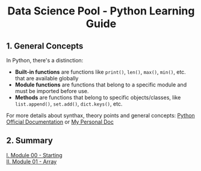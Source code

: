 <div align="center">

# Data Science Pool - Python Learning Guide

</div>

## 1. General Concepts

In Python, there's a distinction:

- **Built-in functions** are functions like `print()`, `len()`, `max()`, `min()`, etc. that are available globally
- **Module functions** are functions that belong to a specific module and must be imported before use.
- **Methods** are functions that belong to specific objects/classes, like `list.append()`, `set.add()`, `dict.keys()`, etc.


For more details about synthax, theory points and general concepts: [Python Official Documentation][Python Official Documentation] or [My Personal Doc][My Personal Doc]

## 2. Summary 

[I.  Module 00 - Starting](./module-00/README.md)  
[II. Module 01 - Array](./module-01/README.md)


[Python Official Documentation]: https://docs.python.org/
[My Personal Doc]: https://github.com/AK7iwi/DOC/tree/main/python
